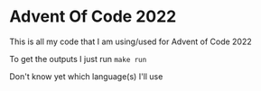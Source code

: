 # Advent Of Code 2022

This is all my code that I am using/used for Advent of Code 2022

To get the outputs I just run `make run`

Don't know yet which language(s) I'll use
